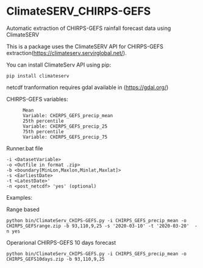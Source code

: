 # ClimateSERV_CHIRPS-GEFS
Automatic extraction of CHIRPS-GEFS rainfall forecast data using ClimateSERV 


This is a package uses the ClimateSERV API for CHIRPS-GEFS extraction(https://climateserv.servirglobal.net/).

You can install ClimateServ API using pip:

    pip install climateserv

netcdf tranformation requires gdal available in (https://gdal.org/) 

   CHIRPS-GEFS variables:
   
          Mean
          Variable: CHIRPS_GEFS_precip_mean
          25th percentile
          Variable: CHIRPS_GEFS_precip_25
          75th percentile
          Variable: CHIRPS_GEFS_precip_75

   Runner.bat file
    
    -i <DatasetVariable> 
    -o <Outfile in format .zip> 
    -b <boundary[MinLon,Maxlon,Minlat,Maxlat]>
    -s <EarliestDate>
    -t <LatestDate>'
    -n <post_netcdf> 'yes' (optional)

Examples: 

Range based

    python bin/ClimateServ_CHIPS-GEFS.py -i CHIRPS_GEFS_precip_mean -o CHIRPS_GEFSrange.zip -b 93,110,9,25 -s '2020-03-10' -t '2020-03-20'  -n yes

Operarional CHIRPS-GEFS 10 days forecast

    python bin/ClimateServ_CHIPS-GEFS.py -i CHIRPS_GEFS_precip_mean -o CHIRPS_GEFS10days.zip -b 93,110,9,25 

